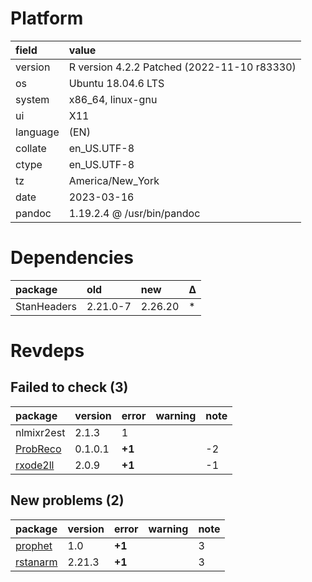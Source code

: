 # Platform

|field    |value                                       |
|:--------|:-------------------------------------------|
|version  |R version 4.2.2 Patched (2022-11-10 r83330) |
|os       |Ubuntu 18.04.6 LTS                          |
|system   |x86_64, linux-gnu                           |
|ui       |X11                                         |
|language |(EN)                                        |
|collate  |en_US.UTF-8                                 |
|ctype    |en_US.UTF-8                                 |
|tz       |America/New_York                            |
|date     |2023-03-16                                  |
|pandoc   |1.19.2.4 @ /usr/bin/pandoc                  |

# Dependencies

|package     |old      |new     |Δ  |
|:-----------|:--------|:-------|:--|
|StanHeaders |2.21.0-7 |2.26.20 |*  |

# Revdeps

## Failed to check (3)

|package    |version |error  |warning |note |
|:----------|:-------|:------|:-------|:----|
|nlmixr2est |2.1.3   |1      |        |     |
|[ProbReco](failures.md#probreco)|0.1.0.1 |__+1__ |        |-2   |
|[rxode2ll](failures.md#rxode2ll)|2.0.9   |__+1__ |        |-1   |

## New problems (2)

|package  |version |error  |warning |note |
|:--------|:-------|:------|:-------|:----|
|[prophet](problems.md#prophet)|1.0     |__+1__ |        |3    |
|[rstanarm](problems.md#rstanarm)|2.21.3  |__+1__ |        |3    |

